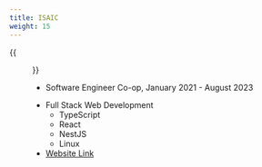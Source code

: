 ```yaml
---
title: ISAIC
weight: 15
---
```


{{<figure src="/isaic.webp" width="200" height="118" alt="ISAIC Logo">}}

- Software Engineer Co-op, January 2021 - August 2023
<!--more-->
- Full Stack Web Development
  - TypeScript
  - React
  - NestJS
  - Linux
- [Website Link](https://isaic.ca)
